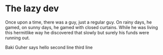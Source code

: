 # The lazy dev

Once upon a time, there was a guy, just a regular guy.
On rainy days, he gamed, on sunny days, he gamed with closed curtains.
While he was living this hermitlike way he discovered that slowly but surely his funds were running out.


Baki Guher says hello
second line 
third line


